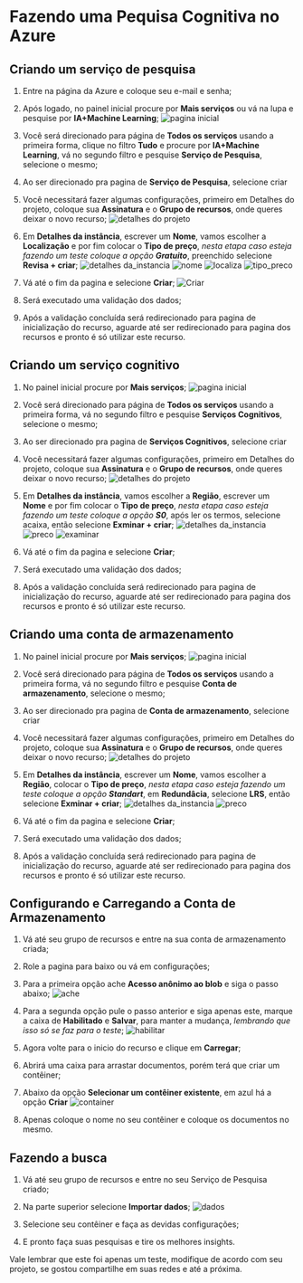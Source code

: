 # **Fazendo uma Pequisa Cognitiva no Azure**

## Criando um serviço de pesquisa

1. Entre na página da Azure e coloque seu e-mail e senha;

2. Após logado, no painel inicial procure por **Mais serviços** ou vá na lupa e pesquise por **IA+Machine Learning**;
![pagina inicial](images/Laz1)

3. Você será direcionado para página de **Todos os serviços** usando a primeira forma, clique no filtro **Tudo** e procure por **IA+Machine Learning**, vá no segundo filtro e pesquise **Serviço de Pesquisa**, selecione o mesmo;

4. Ao ser direcionado pra pagina de **Serviço de Pesquisa**, selecione criar

5. Você necessitará fazer algumas configurações, primeiro em Detalhes do projeto, coloque sua **Assinatura** e o **Grupo de recursos**, onde queres deixar o novo recurso;
![detalhes do projeto](images/Sch1)

6. Em **Detalhes da instância**, escrever um **Nome**, vamos escolher a **Localização** e por fim colocar o **Tipo de preço**, *nesta etapa caso esteja fazendo um teste coloque a opção **Gratuito***, preenchido selecione **Revisa + criar**;
![detalhes da_instancia](images/Sch2)
![nome](images/Sch2.1)
![localiza](images/Sch2.2)
![tipo_preco](images/Sch2.3)

7. Vá até o fim da pagina e selecione **Criar**;
![Criar](images/Sch3)

8. Será executado uma validação dos dados;

9. Após a validação concluída será redirecionado para pagina de inicialização do recurso, aguarde até ser redirecionado para pagina dos recursos e pronto é só utilizar este recurso.

## Criando um serviço cognitivo

1. No painel inicial procure por **Mais serviços**;
![pagina inicial](images/Laz1)

2. Você será direcionado para página de **Todos os serviços** usando a primeira forma, vá no segundo filtro e pesquise **Serviços Cognitivos**, selecione o mesmo;

3. Ao ser direcionado pra pagina de **Serviços Cognitivos**, selecione criar

4. Você necessitará fazer algumas configurações, primeiro em Detalhes do projeto, coloque sua **Assinatura** e o **Grupo de recursos**, onde queres deixar o novo recurso;
![detalhes do projeto](images/Sch4)

5. Em **Detalhes da instância**, vamos escolher a **Região**, escrever um **Nome** e por fim colocar o **Tipo de preço**, *nesta etapa caso esteja fazendo um teste coloque a opção **S0***, após ler os termos, selecione acaixa, então selecione **Exminar + criar**;
![detalhes da_instancia](images/Sch5)
![preco](images/Sch5.1)
![examinar](images/Sch5.2)

7. Vá até o fim da pagina e selecione **Criar**;

8. Será executado uma validação dos dados;

9. Após a validação concluída será redirecionado para pagina de inicialização do recurso, aguarde até ser redirecionado para pagina dos recursos e pronto é só utilizar este recurso.

## Criando uma conta de armazenamento

1. No painel inicial procure por **Mais serviços**;
![pagina inicial](images/Laz1)

2. Você será direcionado para página de **Todos os serviços** usando a primeira forma, vá no segundo filtro e pesquise **Conta de armazenamento**, selecione o mesmo;

3. Ao ser direcionado pra pagina de **Conta de armazenamento**, selecione criar

4. Você necessitará fazer algumas configurações, primeiro em Detalhes do projeto, coloque sua **Assinatura** e o **Grupo de recursos**, onde queres deixar o novo recurso;
![detalhes do projeto](images/Sch6)

5. Em **Detalhes da instância**, escrever um **Nome**, vamos escolher a **Região**, colocar o **Tipo de preço**, *nesta etapa caso esteja fazendo um teste coloque a opção **Standart***, em **Redundâcia**, selecione **LRS**, então selecione **Exminar + criar**;
![detalhes da_instancia](images/Sch7)
![preco](images/Sch7.1)

7. Vá até o fim da pagina e selecione **Criar**;

8. Será executado uma validação dos dados;

9. Após a validação concluída será redirecionado para pagina de inicialização do recurso, aguarde até ser redirecionado para pagina dos recursos e pronto é só utilizar este recurso.

## Configurando e Carregando a Conta de Armazenamento

1. Vá até seu grupo de recursos e entre na sua conta de armazenamento criada;

2. Role a pagina para baixo ou vá em configurações;

3. Para a primeira opção ache **Acesso anônimo ao blob** e siga o passo abaixo;
![ache](images/Sch8)

4. Para a segunda opção pule o passo anterior e siga apenas este, marque a caixa de **Habilitado** e **Salvar**, para manter a mudança, *lembrando que isso só se faz para o teste*;
![habilitar](images/Sch8.1)

5. Agora volte para o inicio do recurso e clique em **Carregar**;

6. Abrirá uma caixa para arrastar documentos, porém terá que criar um contêiner;

7. Abaixo da opção **Selecionar um contêiner existente**, em azul há a opção **Criar**
![container](images/Sch9)

8. Apenas coloque o nome no seu contêiner e coloque os documentos no mesmo.

## Fazendo a busca

1. Vá até seu grupo de recursos e entre no seu Serviço de Pesquisa criado;

2. Na parte superior selecione **Importar dados**;
![dados](images/Sch10)

3. Selecione seu contêiner e faça as devidas configurações;

4. E pronto faça suas pesquisas e tire os melhores insights.

Vale lembrar que este foi apenas um teste, modifique de acordo com seu projeto, se gostou compartilhe em suas redes e até a próxima.
